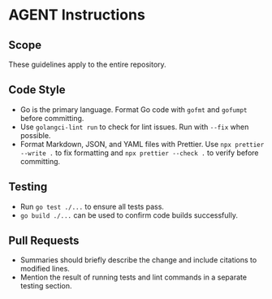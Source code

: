 # AGENT Instructions

## Scope

These guidelines apply to the entire repository.

## Code Style

- Go is the primary language. Format Go code with `gofmt` and `gofumpt` before committing.
- Use `golangci-lint run` to check for lint issues. Run with `--fix` when possible.
- Format Markdown, JSON, and YAML files with Prettier.
  Use `npx prettier --write .` to fix formatting and `npx prettier --check .` to verify before committing.

## Testing

- Run `go test ./...` to ensure all tests pass.
- `go build ./...` can be used to confirm code builds successfully.

## Pull Requests

- Summaries should briefly describe the change and include citations to modified lines.
- Mention the result of running tests and lint commands in a separate testing section.
